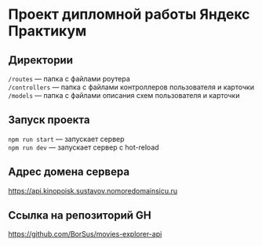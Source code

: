 # Проект дипломной работы Яндекс Практикум

## Директории

`/routes` — папка с файлами роутера  
`/controllers` — папка с файлами контроллеров пользователя и карточки  
`/models` — папка с файлами описания схем пользователя и карточки

## Запуск проекта

`npm run start` — запускает сервер  
`npm run dev` — запускает сервер с hot-reload

## Адрес домена сервера

https://api.kinopoisk.sustavov.nomoredomainsicu.ru

## Ссылка на репозиторий GH

https://github.com/BorSus/movies-explorer-api
